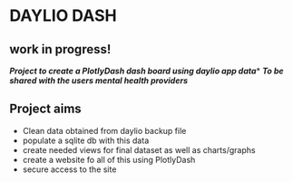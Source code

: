 # DAYLIO DASH
## **work in progress!**
***Project to create a PlotlyDash dash board using daylio app data****
***To be shared with the users mental health providers***


## Project aims
- Clean data obtained from daylio backup file
- populate a sqlite db with this data
- create needed views for final dataset as well as charts/graphs
- create a website fo all of this using PlotlyDash
- secure access to the site 